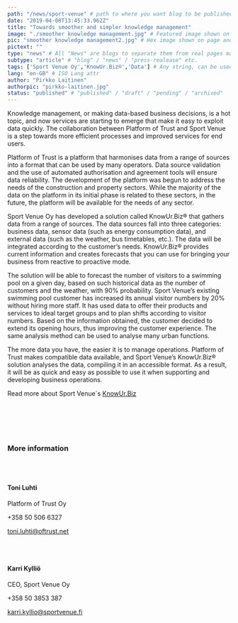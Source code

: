 ```yaml
---
path: "/news/sport-venue" # path to where you want blog to be published aka https://www.platformoftrust.net//blogs/sport-venue
date: "2019-04-08T13:45:33.962Z"
title: "Towards smoother and simpler knowledge management"
image: "./smoother knowledge management.jpg" # Featured image shown on page and listings. Save in same folder. Don't use svg.
pic: "smoother knowledge management2.jpg" # Hex image shown on page and listings. No path, just filename. Save in same folder. Don't use svg.
pictext: ""
type: "news" # All "News" are blogs to separate them from real pages made with MarkDown, so that they appear in blog listings etc.
subtype: "article" # "blog" / "news" / "press-realease" etc.
tags: ['Sport Venue Oy','KnowUr.Biz®','Data'] # Any string, can be used in search / "related content"
lang: "en-GB" # ISO Lang attr
author: "Pirkko Laitinen"
authorpic: "pirkko-laitinen.jpg"
status: "published" # "published" / "draft" / "pending" / "archived"
---
```


Knowledge management, or making data-based business decisions, is a hot topic, and now services are starting to emerge that make it easy to exploit data quickly. The collaboration between Platform of Trust and Sport Venue is a step towards more efficient processes and improved services for end users.

Platform of Trust is a platform that harmonises data from a range of sources into a format that can be used by many operators. Data source validation and the use of automated authorisation and agreement tools will ensure data reliability. The development of the platform was begun to address the needs of the construction and property sectors. While the majority of the data on the platform in its initial phase is related to these sectors, in the future, the platform will be available for the needs of any sector.

Sport Venue Oy has developed a solution called KnowUr.Biz® that gathers data from a range of sources. The data sources fall into three categories: business data, sensor data (such as energy consumption data), and external data (such as the weather, bus timetables, etc.). The data will be integrated according to the customer’s needs. KnowUr.Biz® provides current information and creates forecasts that you can use for bringing your business from reactive to proactive mode.

The solution will be able to forecast the number of visitors to a swimming pool on a given day, based on such historical data as the number of customers and the weather, with 90% probability. Sport Venue’s existing swimming pool customer has increased its annual visitor numbers by 20% without hiring more staff. It has used data to offer their products and services to ideal target groups and to plan shifts according to visitor numbers. Based on the information obtained, the customer decided to extend its opening hours, thus improving the customer experience. The same analysis method can be used to analyse many urban functions.

The more data you have, the easier it is to manage operations. Platform of Trust makes compatible data available, and Sport Venue’s KnowUr.Biz® solution analyses the data, compiling it in an accessible format. As a result, it will be as quick and easy as possible to use it when supporting and developing business operations.

Read more about Sport Venue´s [KnowUr.Biz](http://www.sportvenue.fi/en/analytics/)

<br/><br/><br/><br/>

### More information

<br/><br/>

#### Toni Luhti

Platform of Trust Oy

+358 50 506 6327

toni.luhti@oftrust.net

<br/><br/>

#### Karri Kylliö

CEO, Sport Venue Oy

+358 50 3853 387

karri.kyllio@sportvenue.fi
